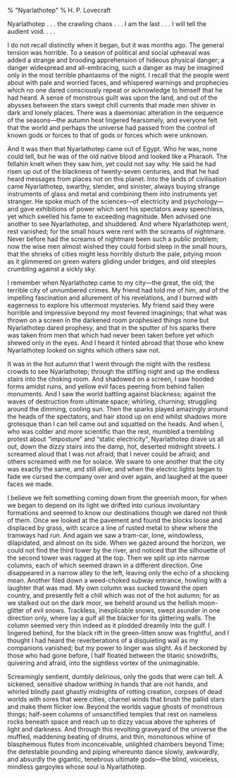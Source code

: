 % "Nyarlathotep" 
%  H. P. Lovecraft

        

  

Nyarlathotep&nbsp;.&nbsp;.&nbsp;. the crawling chaos&nbsp;.&nbsp;.&nbsp;. I am the last&nbsp;.&nbsp;.&nbsp;.
I will tell the audient void.&nbsp;.&nbsp;.&nbsp;.  

  I do not recall distinctly when it began, but it was months ago. The general
tension was horrible. To a season of political and social upheaval was added a strange and brooding
apprehension of hideous physical danger; a danger widespread and all-embracing, such a danger
as may be imagined only in the most terrible phantasms of the night. I recall that the people
went about with pale and worried faces, and whispered warnings and prophecies which no one dared
consciously repeat or acknowledge to himself that he had heard. A sense of monstrous guilt was
upon the land, and out of the abysses between the stars swept chill currents that made men shiver
in dark and lonely places. There was a daemoniac alteration in the sequence of the seasons&mdash;the
autumn heat lingered fearsomely, and everyone felt that the world and perhaps the universe had
passed from the control of known gods or forces to that of gods or forces which were unknown.  

  And it was then that Nyarlathotep came out of Egypt. Who he was, none could
tell, but he was of the old native blood and looked like a Pharaoh. The fellahin knelt when
they saw him, yet could not say why. He said he had risen up out of the blackness of twenty-seven
centuries, and that he had heard messages from places not on this planet. Into the lands of
civilisation came Nyarlathotep, swarthy, slender, and sinister, always buying strange instruments
of glass and metal and combining them into instruments yet stranger. He spoke much of the sciences&mdash;of
electricity and psychology&mdash;and gave exhibitions of power which sent his spectators away
speechless, yet which swelled his fame to exceeding magnitude. Men advised one another to see
Nyarlathotep, and shuddered. And where Nyarlathotep went, rest vanished; for the small hours
were rent with the screams of nightmare. Never before had the screams of nightmare been such
a public problem; now the wise men almost wished they could forbid sleep in the small hours,
that the shrieks of cities might less horribly disturb the pale, pitying moon as it glimmered
on green waters gliding under bridges, and old steeples crumbling against a sickly sky.  

  I remember when Nyarlathotep came to my city&mdash;the great, the old, the
terrible city of unnumbered crimes. My friend had told me of him, and of the impelling fascination
and allurement of his revelations, and I burned with eagerness to explore his uttermost mysteries.
My friend said they were horrible and impressive beyond my most fevered imaginings; that what
was thrown on a screen in the darkened room prophesied things none but Nyarlathotep dared prophesy,
and that in the sputter of his sparks there was taken from men that which had never been taken
before yet which shewed only in the eyes. And I heard it hinted abroad that those who knew Nyarlathotep
looked on sights which others saw not.  

  It was in the hot autumn that I went through the night with the restless crowds
to see Nyarlathotep; through the stifling night and up the endless stairs into the choking room.
And shadowed on a screen, I saw hooded forms amidst ruins, and yellow evil faces peering from
behind fallen monuments. And I saw the world battling against blackness; against the waves of
destruction from ultimate space; whirling, churning; struggling around the dimming, cooling
sun. Then the sparks played amazingly around the heads of the spectators, and hair stood up
on end whilst shadows more grotesque than I can tell came out and squatted on the heads. And
when I, who was colder and more scientific than the rest, mumbled a trembling protest about
&ldquo;imposture&rdquo; and &ldquo;static electricity&rdquo;, Nyarlathotep drave us all out,
down the dizzy stairs into the damp, hot, deserted midnight streets. I screamed aloud that I
was   not   afraid; that I never could be afraid; and others screamed with me for solace.
We sware to one another that the city   was   exactly the same, and still alive; and when
the electric lights began to fade we cursed the company over and over again, and laughed at
the queer faces we made.  

  I believe we felt something coming down from the greenish moon, for when we
began to depend on its light we drifted into curious involuntary formations and seemed to know
our destinations though we dared not think of them. Once we looked at the pavement and found
the blocks loose and displaced by grass, with scarce a line of rusted metal to shew where the
tramways had run. And again we saw a tram-car, lone, windowless, dilapidated, and almost on
its side. When we gazed around the horizon, we could not find the third tower by the river,
and noticed that the silhouette of the second tower was ragged at the top. Then we split up
into narrow columns, each of which seemed drawn in a different direction. One disappeared in
a narrow alley to the left, leaving only the echo of a shocking moan. Another filed down a weed-choked
subway entrance, howling with a laughter that was mad. My own column was sucked toward the open
country, and presently felt a chill which was not of the hot autumn; for as we stalked out on
the dark moor, we beheld around us the hellish moon-glitter of evil snows. Trackless, inexplicable
snows, swept asunder in one direction only, where lay a gulf all the blacker for its glittering
walls. The column seemed very thin indeed as it plodded dreamily into the gulf. I lingered behind,
for the black rift in the green-litten snow was frightful, and I thought I had heard the reverberations
of a disquieting wail as my companions vanished; but my power to linger was slight. As if beckoned
by those who had gone before, I half floated between the titanic snowdrifts, quivering and afraid,
into the sightless vortex of the unimaginable.  

  Screamingly sentient, dumbly delirious, only the gods that were can tell. A
sickened, sensitive shadow writhing in hands that are not hands, and whirled blindly past ghastly
midnights of rotting creation, corpses of dead worlds with sores that were cities, charnel winds
that brush the pallid stars and make them flicker low. Beyond the worlds vague ghosts of monstrous
things; half-seen columns of unsanctified temples that rest on nameless rocks beneath space
and reach up to dizzy vacua above the spheres of light and darkness. And through this revolting
graveyard of the universe the muffled, maddening beating of drums, and thin, monotonous whine
of blasphemous flutes from inconceivable, unlighted chambers beyond Time; the detestable pounding
and piping whereunto dance slowly, awkwardly, and absurdly the gigantic, tenebrous ultimate
gods&mdash;the blind, voiceless, mindless gargoyles whose soul is Nyarlathotep.  
